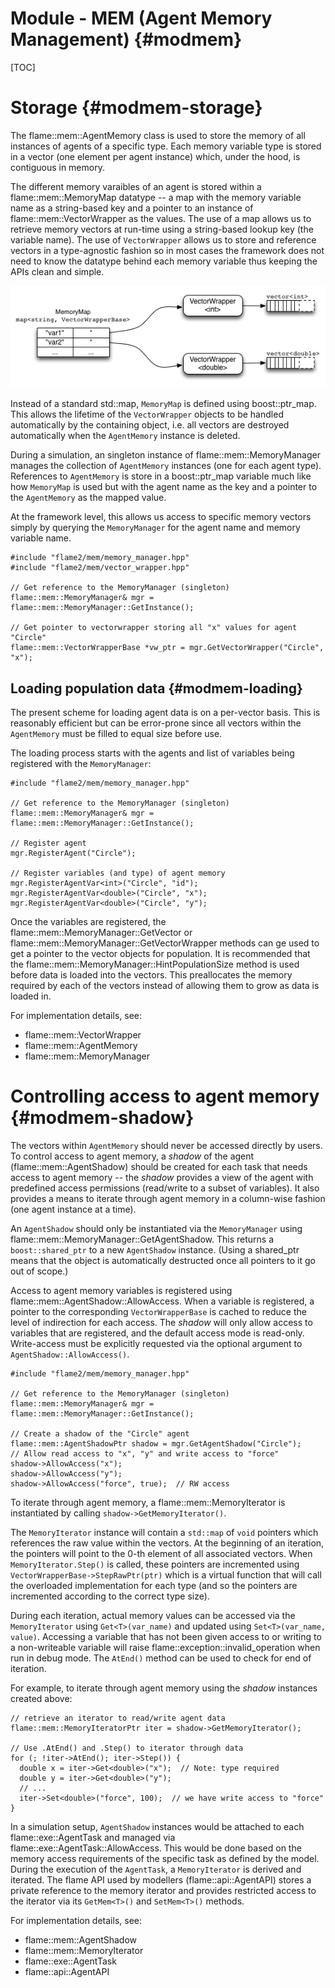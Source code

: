 Module - MEM (Agent Memory Management) {#modmem}
==================================

[TOC]

Storage {#modmem-storage}
============

The flame::mem::AgentMemory class is used to store the memory of all
instances of agents of a specific type. Each memory variable type is stored in a
vector (one element per agent instance) which, under the hood, is contiguous in memory.

The different memory varaibles of an agent is stored within a
flame::mem::MemoryMap datatype -- a map with the memory variable name as a string-based 
key and a pointer to an instance of flame::mem::VectorWrapper as the values. 
The use of a map allows us to retrieve memory vectors at run-time using a string-based 
lookup key (the variable name).
The use of `VectorWrapper` allows us to store and reference vectors in a 
type-agnostic fashion so in most cases the framework does not need to know the datatype
behind each memory variable thus keeping the APIs clean and simple.

![MemoryMap - vectors of arbitrary type referenced by a string](images/memorymap.png)

Instead of a standard std::map, `MemoryMap` is defined using boost::ptr_map. 
This allows the lifetime of the `VectorWrapper` objects to be handled automatically by
the containing object, i.e. all vectors are destroyed automatically when the 
`AgentMemory` instance is deleted.

During a simulation, an singleton instance of flame::mem::MemoryManager manages the 
collection of `AgentMemory` instances (one for each agent type). 
References to `AgentMemory` is store in a boost::ptr_map variable much like how 
`MemoryMap` is used but with the agent name as the key and a pointer to the `AgentMemory` 
as the mapped value.

At the framework level, this allows us access to specific memory vectors simply
by querying the `MemoryManager` for the agent name and memory variable name.

    #include "flame2/mem/memory_manager.hpp"
    #include "flame2/mem/vector_wrapper.hpp"

    // Get reference to the MemoryManager (singleton)
    flame::mem::MemoryManager& mgr = flame::mem::MemoryManager::GetInstance();

    // Get pointer to vectorwrapper storing all "x" values for agent "Circle"
    flame::mem::VectorWrapperBase *vw_ptr = mgr.GetVectorWrapper("Circle", "x");


Loading population data {#modmem-loading}
-----------------------

The present scheme for loading agent data is on a per-vector basis. This is reasonably 
efficient but can be error-prone since all vectors within the `AgentMemory` must be
filled to equal size before use.

The loading process starts with the agents and list of variables being registered with
the `MemoryManager`:

    #include "flame2/mem/memory_manager.hpp"

    // Get reference to the MemoryManager (singleton)
    flame::mem::MemoryManager& mgr = flame::mem::MemoryManager::GetInstance();

    // Register agent
    mgr.RegisterAgent("Circle");

    // Register variables (and type) of agent memory
    mgr.RegisterAgentVar<int>("Circle", "id");
    mgr.RegisterAgentVar<double>("Circle", "x");
    mgr.RegisterAgentVar<double>("Circle", "y");
    
Once the variables are registered, the flame::mem::MemoryManager::GetVector or 
flame::mem::MemoryManager::GetVectorWrapper methods can ge used to get a pointer to 
the vector objects for population. It is recommended that the
flame::mem::MemoryManager::HintPopulationSize method is used before data is loaded into
the vectors. This preallocates the memory required by each of the vectors instead of 
allowing them to grow as data is loaded in.

For implementation details, see:
 * flame::mem::VectorWrapper
 * flame::mem::AgentMemory
 * flame::mem::MemoryManager
 
 
Controlling access to agent memory {#modmem-shadow}
===================================

The vectors within `AgentMemory` should never be accessed directly by users. To control
access to agent memory, a *shadow* of the agent (flame::mem::AgentShadow) should be
created for each task that needs access to agent memory -- the *shadow* provides a view 
of the agent with predefined access permissions (read/write to a subset of variables). 
It also provides a means to iterate through agent memory in a column-wise fashion 
(one agent instance at a time).

An `AgentShadow` should only be instantiated via the `MemoryManager` using
flame::mem::MemoryManager::GetAgentShadow. This returns a `boost::shared_ptr` to a new 
`AgentShadow` instance. (Using a shared_ptr means that the object is automatically 
destructed once all pointers to it go out of scope.)

Access to agent memory variables is registered using flame::mem::AgentShadow::AllowAccess.
When a variable is registered, a pointer to the corresponding `VectorWrapperBase` is 
cached to reduce the level of indirection for each access. The *shadow* will only allow
access to variables that are registered, and the default access mode is read-only.
Write-access must be explicitly requested via the optional argument 
to `AgentShadow::AllowAccess()`.

    #include "flame2/mem/memory_manager.hpp"

    // Get reference to the MemoryManager (singleton)
    flame::mem::MemoryManager& mgr = flame::mem::MemoryManager::GetInstance();
    
    // Create a shadow of the "Circle" agent
    flame::mem::AgentShadowPtr shadow = mgr.GetAgentShadow("Circle");
    // Allow read access to "x", "y" and write access to "force"
    shadow->AllowAccess("x");
    shadow->AllowAccess("y");
    shadow->AllowAccess("force", true);  // RW access

To iterate through agent memory, a flame::mem::MemoryIterator is instantiated by calling
`shadow->GetMemoryIterator()`. 

The `MemoryIterator` instance will contain a 
`std::map` of `void` pointers which references the raw value within the vectors.
At the beginning of an iteration, the pointers will point to the 0-th element of all 
associated vectors. When `MemoryIterator.Step()` is called, these pointers are 
incremented using `VectorWrapperBase->StepRawPtr(ptr)` which is a virtual function 
that will call the overloaded implementation for each type (and so the pointers are 
incremented according to the correct type size).

During each iteration, actual memory values can be accessed via the `MemoryIterator`
using `Get<T>(var_name)` and updated using `Set<T>(var_name, value)`. 
Accessing a variable that has not been given access to or writing to a non-writeable 
variable will raise flame::exception::invalid_operation when run in debug mode. 
The `AtEnd()` method can be used to check for end of iteration. 

For example, to iterate through agent memory using the *shadow* instances created above:

    // retrieve an iterator to read/write agent data
    flame::mem::MemoryIteratorPtr iter = shadow->GetMemoryIterator();

    // Use .AtEnd() and .Step() to iterator through data
    for (; !iter->AtEnd(); iter->Step()) {
      double x = iter->Get<double>("x");  // Note: type required
      double y = iter->Get<double>("y");
      // ... 
      iter->Set<double>("force", 100);  // we have write access to "force"
    }

In a simulation setup, `AgentShadow` instances would be attached to each 
flame::exe::AgentTask and managed via flame::exe::AgentTask::AllowAccess. This would be
done based on the memory access requirements of the specific task as defined by the model.
During the execution of the `AgentTask`, a `MemoryIterator` is derived and iterated. The 
flame API used by modellers (flame::api::AgentAPI) stores a private reference to the
memory iterator and provides restricted access to the iterator via its `GetMem<T>()` and 
`SetMem<T>()` methods.

For implementation details, see:
 * flame::mem::AgentShadow
 * flame::mem::MemoryIterator
 * flame::exe::AgentTask
 * flame::api::AgentAPI
 
